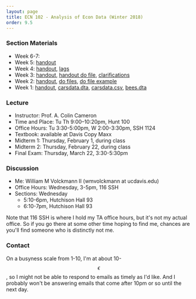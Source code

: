 ```yaml
---
layout: page
title: ECN 102 - Analysis of Econ Data (Winter 2018)
order: 9.5
---
```


### Section Materials
* Week 6-7: 
* Week 5: [handout](discussion-05.pdf)
* Week 4: [handout](discussion-04.pdf), [lags](lags.do)
* Week 3: [handout](discussion-03.pdf), [handout do file](handout-disc03.do),
[clarifications](disc03-clarifications.pdf)
* Week 2: [handout](discussion-02.pdf), [do files](dofiles.pdf),
[do file example](doexample.do)
* Week 1: [handout](discussion-01.pdf),
[carsdata.dta](http://cameron.econ.ucdavis.edu/stata/carsdata.dta),
[carsdata.csv](http://cameron.econ.ucdavis.edu/stata/carsdata.csv),
[bees.dta](bees.dta)

### Lecture
* Instructor: Prof. A. Colin Cameron
* Time and Place: Tu Th 9:00–10:20pm, Hunt 100
* Office Hours: Tu 3:30-5:00pm, W 2:00-3:30pm, SSH 1124
* Textbook: available at Davis Copy Maxx
* Midterm 1: Thursday, February 1, during class
* Midterm 2: Thursday, February 22, during class
* Final Exam: Thursday, March 22, 3:30-5:30pm


### Discussion
* Me: William M Volckmann II (wmvolckmann at ucdavis.edu)
* Office Hours: Wednesday, 3-5pm, 116 SSH
* Sections: Wednesday
  * 5:10-6pm, Hutchison Hall 93
  * 6:10-7pm, Hutchison Hall 93

Note that 116 SSH is where I hold my TA office hours, but it's not my actual
office. So if you go there at some other time hoping to find me, chances are
you'll find someone who is distinctly not me.


### Contact
On a busyness scale from 1-10, I'm at about 10-$$\epsilon$$, so I might not be
 able to respond to emails as timely as I'd like. And I probably won't be
 answering emails that come after 10pm or so until the next day.
